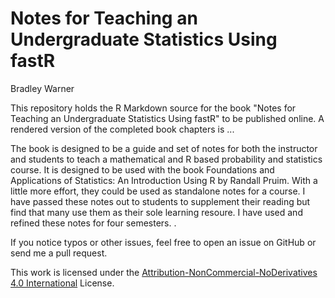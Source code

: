 # Notes for Teaching an Undergraduate Statistics Using fastR

Bradley Warner

This repository holds the R Markdown source for the book "Notes for Teaching an Undergraduate Statistics Using fastR" to be published online. A rendered version of the completed book chapters is ...

The book is designed to be a guide and set of notes for both the instructor and students to teach a mathematical and R based probability and statistics course.  It is designed to be used with the book Foundations and Applications of Statistics: An Introduction Using R by Randall Pruim. With a little more effort, they could be used as standalone notes for a course.  I have passed these notes out to students to supplement their reading but find that many use them as their sole learning resoure. I have used and refined these notes for four semesters.  .

If you notice typos or other issues, feel free to open an issue on GitHub or send me a pull request. 

This work is licensed under the [Attribution-NonCommercial-NoDerivatives 4.0 International](https://creativecommons.org/licenses/by-nc-nd/4.0/legalcode) License. 
